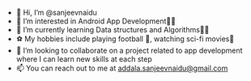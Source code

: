 - 👋 Hi, I’m @sanjeevnaidu
- 📱 I’m interested in Android App Development🧑‍💻
- 🌱 I’m currently learning Data structures and Algorithms👨‍🔬
- ⚽ My hobbies include playing football 🥅, watching sci-fi movies🍿
- 🤝 I’m looking to collaborate on a project related to app development where I can learn new skills at each step
- 📫 You can reach out to me at addala.sanjeevnaidu@gmail.com

<!---
sanjeevnaidu/sanjeevnaidu is a ✨ special ✨ repository because its `README.md` (this file) appears on your GitHub profile.
You can click the Preview link to take a look at your changes.
--->
